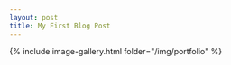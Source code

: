 ```yaml
---
layout: post
title: My First Blog Post
---
```


{% include image-gallery.html folder="/img/portfolio" %}
